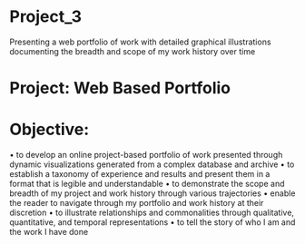 # Project_3
Presenting a web portfolio of work with detailed graphical illustrations documenting the breadth and scope of my work history over time

# Project: Web Based Portfolio
# Objective:
• to develop an online project-based portfolio of work presented through dynamic
visualizations generated from a complex database and archive
• to establish a taxonomy of experience and results and present them in a format
that is legible and understandable
• to demonstrate the scope and breadth of my project and work history through
various trajectories
• enable the reader to navigate through my portfolio and work history at their
discretion
• to illustrate relationships and commonalities through qualitative, quantitative, and
temporal representations
• to tell the story of who I am and the work I have done
